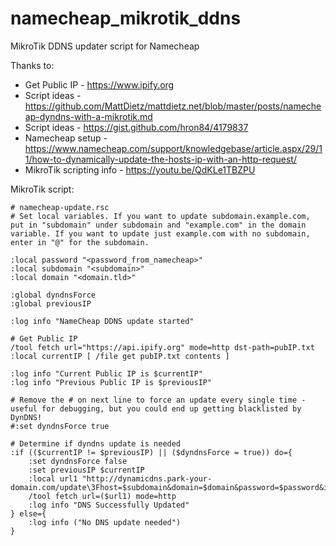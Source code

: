# namecheap_mikrotik_ddns
MikroTik DDNS updater script for Namecheap

Thanks to:
* Get Public IP - https://www.ipify.org
* Script ideas - https://github.com/MattDietz/mattdietz.net/blob/master/posts/namecheap-dyndns-with-a-mikrotik.md
* Script ideas - https://gist.github.com/hron84/4179837
* Namecheap setup - https://www.namecheap.com/support/knowledgebase/article.aspx/29/11/how-to-dynamically-update-the-hosts-ip-with-an-http-request/
* MikroTik scripting info - https://youtu.be/QdKLe1TBZPU 

MikroTik script:
```
# namecheap-update.rsc
# Set local variables. If you want to update subdomain.example.com, put in "subdomain" under subdomain and "example.com" in the domain variable. If you want to update just example.com with no subdomain, enter in "@" for the subdomain.

:local password "<password_from_namecheap>"
:local subdomain "<subdomain>"
:local domain "<domain.tld>"

:global dyndnsForce
:global previousIP

:log info "NameCheap DDNS update started"

# Get Public IP
/tool fetch url="https://api.ipify.org" mode=http dst-path=pubIP.txt
:local currentIP [ /file get pubIP.txt contents ]

:log info "Current Public IP is $currentIP"
:log info "Previous Public IP is $previousIP"

# Remove the # on next line to force an update every single time - useful for debugging, but you could end up getting blacklisted by DynDNS!
#:set dyndnsForce true

# Determine if dyndns update is needed
:if (($currentIP != $previousIP) || ($dyndnsForce = true)) do={
    :set dyndnsForce false
    :set previousIP $currentIP
    :local url1 "http://dynamicdns.park-your-domain.com/update\3Fhost=$subdomain&domain=$domain&password=$password&ip=$currentIP"
    /tool fetch url=($url1) mode=http
    :log info "DNS Successfully Updated"
} else={
    :log info ("No DNS update needed")
}
```
